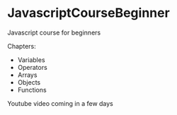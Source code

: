 # JavascriptCourseBeginner
Javascript course for beginners

Chapters:
- Variables
- Operators
- Arrays
- Objects
- Functions

Youtube video coming in a few days
